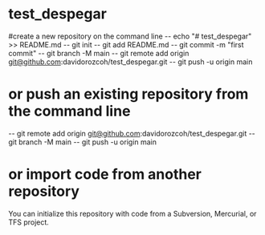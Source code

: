 # test_despegar
#create a new repository on the command line
-- echo "# test_despegar" >> README.md
-- git init
-- git add README.md
-- git commit -m "first commit"
-- git branch -M main
-- git remote add origin git@github.com:davidorozcoh/test_despegar.git
-- git push -u origin main 
# or push an existing repository from the command line
-- git remote add origin git@github.com:davidorozcoh/test_despegar.git
-- git branch -M main
-- git push -u origin main 
# or import code from another repository
You can initialize this repository with code from a Subversion, Mercurial, or TFS project.